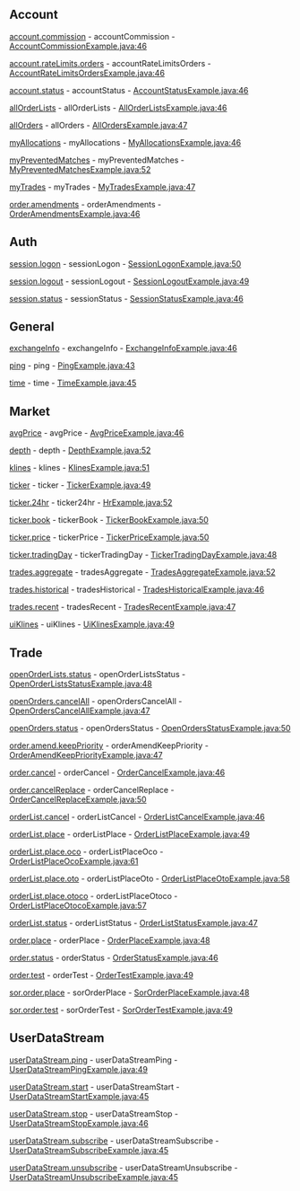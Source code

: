 ## Account

[account.commission](https://developers.binance.com/docs/binance-spot-api-docs/websocket-api/account-requests#account-commission-rates-user_data) - accountCommission - [AccountCommissionExample.java:46](/examples/spot/src/main/java/com/binance/connector/client/spot/websocket/api/account/AccountCommissionExample.java#L46)

[account.rateLimits.orders](https://developers.binance.com/docs/binance-spot-api-docs/websocket-api/account-requests#unfilled-order-count-user_data) - accountRateLimitsOrders - [AccountRateLimitsOrdersExample.java:46](/examples/spot/src/main/java/com/binance/connector/client/spot/websocket/api/account/AccountRateLimitsOrdersExample.java#L46)

[account.status](https://developers.binance.com/docs/binance-spot-api-docs/websocket-api/account-requests#account-information-user_data) - accountStatus - [AccountStatusExample.java:46](/examples/spot/src/main/java/com/binance/connector/client/spot/websocket/api/account/AccountStatusExample.java#L46)

[allOrderLists](https://developers.binance.com/docs/binance-spot-api-docs/websocket-api/account-requests#account-order-list-history-user_data) - allOrderLists - [AllOrderListsExample.java:46](/examples/spot/src/main/java/com/binance/connector/client/spot/websocket/api/account/AllOrderListsExample.java#L46)

[allOrders](https://developers.binance.com/docs/binance-spot-api-docs/websocket-api/account-requests#account-order-history-user_data) - allOrders - [AllOrdersExample.java:47](/examples/spot/src/main/java/com/binance/connector/client/spot/websocket/api/account/AllOrdersExample.java#L47)

[myAllocations](https://developers.binance.com/docs/binance-spot-api-docs/websocket-api/account-requests#account-allocations-user_data) - myAllocations - [MyAllocationsExample.java:46](/examples/spot/src/main/java/com/binance/connector/client/spot/websocket/api/account/MyAllocationsExample.java#L46)

[myPreventedMatches](https://developers.binance.com/docs/binance-spot-api-docs/websocket-api/account-requests#account-prevented-matches-user_data) - myPreventedMatches - [MyPreventedMatchesExample.java:52](/examples/spot/src/main/java/com/binance/connector/client/spot/websocket/api/account/MyPreventedMatchesExample.java#L52)

[myTrades](https://developers.binance.com/docs/binance-spot-api-docs/websocket-api/account-requests#account-trade-history-user_data) - myTrades - [MyTradesExample.java:47](/examples/spot/src/main/java/com/binance/connector/client/spot/websocket/api/account/MyTradesExample.java#L47)

[order.amendments](https://developers.binance.com/docs/binance-spot-api-docs/websocket-api/account-requests#query-order-amendments-user_data) - orderAmendments - [OrderAmendmentsExample.java:46](/examples/spot/src/main/java/com/binance/connector/client/spot/websocket/api/account/OrderAmendmentsExample.java#L46)

## Auth

[session.logon](https://developers.binance.com/docs/binance-spot-api-docs/websocket-api/authentication-requests#log-in-with-api-key-signed) - sessionLogon - [SessionLogonExample.java:50](/examples/spot/src/main/java/com/binance/connector/client/spot/websocket/api/auth/SessionLogonExample.java#L50)

[session.logout](https://developers.binance.com/docs/binance-spot-api-docs/websocket-api/authentication-requests#log-out-of-the-session) - sessionLogout - [SessionLogoutExample.java:49](/examples/spot/src/main/java/com/binance/connector/client/spot/websocket/api/auth/SessionLogoutExample.java#L49)

[session.status](https://developers.binance.com/docs/binance-spot-api-docs/websocket-api/authentication-requests#query-session-status) - sessionStatus - [SessionStatusExample.java:46](/examples/spot/src/main/java/com/binance/connector/client/spot/websocket/api/auth/SessionStatusExample.java#L46)

## General

[exchangeInfo](https://developers.binance.com/docs/binance-spot-api-docs/websocket-api/general-requests#exchange-information) - exchangeInfo - [ExchangeInfoExample.java:46](/examples/spot/src/main/java/com/binance/connector/client/spot/websocket/api/general/ExchangeInfoExample.java#L46)

[ping](https://developers.binance.com/docs/binance-spot-api-docs/websocket-api/general-requests#test-connectivity) - ping - [PingExample.java:43](/examples/spot/src/main/java/com/binance/connector/client/spot/websocket/api/general/PingExample.java#L43)

[time](https://developers.binance.com/docs/binance-spot-api-docs/websocket-api/general-requests#check-server-time) - time - [TimeExample.java:45](/examples/spot/src/main/java/com/binance/connector/client/spot/websocket/api/general/TimeExample.java#L45)

## Market

[avgPrice](https://developers.binance.com/docs/binance-spot-api-docs/websocket-api/market-data-requests#current-average-price) - avgPrice - [AvgPriceExample.java:46](/examples/spot/src/main/java/com/binance/connector/client/spot/websocket/api/market/AvgPriceExample.java#L46)

[depth](https://developers.binance.com/docs/binance-spot-api-docs/websocket-api/market-data-requests#order-book) - depth - [DepthExample.java:52](/examples/spot/src/main/java/com/binance/connector/client/spot/websocket/api/market/DepthExample.java#L52)

[klines](https://developers.binance.com/docs/binance-spot-api-docs/websocket-api/market-data-requests#klines) - klines - [KlinesExample.java:51](/examples/spot/src/main/java/com/binance/connector/client/spot/websocket/api/market/KlinesExample.java#L51)

[ticker](https://developers.binance.com/docs/binance-spot-api-docs/websocket-api/market-data-requests#rolling-window-price-change-statistics) - ticker - [TickerExample.java:49](/examples/spot/src/main/java/com/binance/connector/client/spot/websocket/api/market/TickerExample.java#L49)

[ticker.24hr](https://developers.binance.com/docs/binance-spot-api-docs/websocket-api/market-data-requests#24hr-ticker-price-change-statistics) - ticker24hr - [HrExample.java:52](/examples/spot/src/main/java/com/binance/connector/client/spot/websocket/api/market/HrExample.java#L52)

[ticker.book](https://developers.binance.com/docs/binance-spot-api-docs/websocket-api/market-data-requests#symbol-order-book-ticker) - tickerBook - [TickerBookExample.java:50](/examples/spot/src/main/java/com/binance/connector/client/spot/websocket/api/market/TickerBookExample.java#L50)

[ticker.price](https://developers.binance.com/docs/binance-spot-api-docs/websocket-api/market-data-requests#symbol-price-ticker) - tickerPrice - [TickerPriceExample.java:50](/examples/spot/src/main/java/com/binance/connector/client/spot/websocket/api/market/TickerPriceExample.java#L50)

[ticker.tradingDay](https://developers.binance.com/docs/binance-spot-api-docs/websocket-api/market-data-requests#trading-day-ticker) - tickerTradingDay - [TickerTradingDayExample.java:48](/examples/spot/src/main/java/com/binance/connector/client/spot/websocket/api/market/TickerTradingDayExample.java#L48)

[trades.aggregate](https://developers.binance.com/docs/binance-spot-api-docs/websocket-api/market-data-requests#aggregate-trades) - tradesAggregate - [TradesAggregateExample.java:52](/examples/spot/src/main/java/com/binance/connector/client/spot/websocket/api/market/TradesAggregateExample.java#L52)

[trades.historical](https://developers.binance.com/docs/binance-spot-api-docs/websocket-api/market-data-requests#historical-trades) - tradesHistorical - [TradesHistoricalExample.java:46](/examples/spot/src/main/java/com/binance/connector/client/spot/websocket/api/market/TradesHistoricalExample.java#L46)

[trades.recent](https://developers.binance.com/docs/binance-spot-api-docs/websocket-api/market-data-requests#recent-trades) - tradesRecent - [TradesRecentExample.java:47](/examples/spot/src/main/java/com/binance/connector/client/spot/websocket/api/market/TradesRecentExample.java#L47)

[uiKlines](https://developers.binance.com/docs/binance-spot-api-docs/websocket-api/market-data-requests#ui-klines) - uiKlines - [UiKlinesExample.java:49](/examples/spot/src/main/java/com/binance/connector/client/spot/websocket/api/market/UiKlinesExample.java#L49)

## Trade

[openOrderLists.status](https://developers.binance.com/docs/binance-spot-api-docs/websocket-api/trading-requests#current-open-order-lists-user_data) - openOrderListsStatus - [OpenOrderListsStatusExample.java:48](/examples/spot/src/main/java/com/binance/connector/client/spot/websocket/api/trade/OpenOrderListsStatusExample.java#L48)

[openOrders.cancelAll](https://developers.binance.com/docs/binance-spot-api-docs/websocket-api/trading-requests#cancel-open-orders-trade) - openOrdersCancelAll - [OpenOrdersCancelAllExample.java:47](/examples/spot/src/main/java/com/binance/connector/client/spot/websocket/api/trade/OpenOrdersCancelAllExample.java#L47)

[openOrders.status](https://developers.binance.com/docs/binance-spot-api-docs/websocket-api/trading-requests#current-open-orders-user_data) - openOrdersStatus - [OpenOrdersStatusExample.java:50](/examples/spot/src/main/java/com/binance/connector/client/spot/websocket/api/trade/OpenOrdersStatusExample.java#L50)

[order.amend.keepPriority](https://developers.binance.com/docs/binance-spot-api-docs/websocket-api/trading-requests#order-amend-keep-priority-trade) - orderAmendKeepPriority - [OrderAmendKeepPriorityExample.java:47](/examples/spot/src/main/java/com/binance/connector/client/spot/websocket/api/trade/OrderAmendKeepPriorityExample.java#L47)

[order.cancel](https://developers.binance.com/docs/binance-spot-api-docs/websocket-api/trading-requests#cancel-order-trade) - orderCancel - [OrderCancelExample.java:46](/examples/spot/src/main/java/com/binance/connector/client/spot/websocket/api/trade/OrderCancelExample.java#L46)

[order.cancelReplace](https://developers.binance.com/docs/binance-spot-api-docs/websocket-api/trading-requests#cancel-and-replace-order-trade) - orderCancelReplace - [OrderCancelReplaceExample.java:50](/examples/spot/src/main/java/com/binance/connector/client/spot/websocket/api/trade/OrderCancelReplaceExample.java#L50)

[orderList.cancel](https://developers.binance.com/docs/binance-spot-api-docs/websocket-api/trading-requests#cancel-order-list-trade) - orderListCancel - [OrderListCancelExample.java:46](/examples/spot/src/main/java/com/binance/connector/client/spot/websocket/api/trade/OrderListCancelExample.java#L46)

[orderList.place](https://developers.binance.com/docs/binance-spot-api-docs/websocket-api/trading-requests#place-new-oco---deprecated-trade) - orderListPlace - [OrderListPlaceExample.java:49](/examples/spot/src/main/java/com/binance/connector/client/spot/websocket/api/trade/OrderListPlaceExample.java#L49)

[orderList.place.oco](https://developers.binance.com/docs/binance-spot-api-docs/websocket-api/trading-requests#place-new-order-list---oco-trade) - orderListPlaceOco - [OrderListPlaceOcoExample.java:61](/examples/spot/src/main/java/com/binance/connector/client/spot/websocket/api/trade/OrderListPlaceOcoExample.java#L61)

[orderList.place.oto](https://developers.binance.com/docs/binance-spot-api-docs/websocket-api/trading-requests#place-new-order-list---oto-trade) - orderListPlaceOto - [OrderListPlaceOtoExample.java:58](/examples/spot/src/main/java/com/binance/connector/client/spot/websocket/api/trade/OrderListPlaceOtoExample.java#L58)

[orderList.place.otoco](https://developers.binance.com/docs/binance-spot-api-docs/websocket-api/trading-requests#place-new-order-list---otoco-trade) - orderListPlaceOtoco - [OrderListPlaceOtocoExample.java:57](/examples/spot/src/main/java/com/binance/connector/client/spot/websocket/api/trade/OrderListPlaceOtocoExample.java#L57)

[orderList.status](https://developers.binance.com/docs/binance-spot-api-docs/websocket-api/trading-requests#query-order-list-user_data) - orderListStatus - [OrderListStatusExample.java:47](/examples/spot/src/main/java/com/binance/connector/client/spot/websocket/api/trade/OrderListStatusExample.java#L47)

[order.place](https://developers.binance.com/docs/binance-spot-api-docs/websocket-api/trading-requests#place-new-order-trade) - orderPlace - [OrderPlaceExample.java:48](/examples/spot/src/main/java/com/binance/connector/client/spot/websocket/api/trade/OrderPlaceExample.java#L48)

[order.status](https://developers.binance.com/docs/binance-spot-api-docs/websocket-api/trading-requests#query-order-user_data) - orderStatus - [OrderStatusExample.java:46](/examples/spot/src/main/java/com/binance/connector/client/spot/websocket/api/trade/OrderStatusExample.java#L46)

[order.test](https://developers.binance.com/docs/binance-spot-api-docs/websocket-api/trading-requests#test-new-order-trade) - orderTest - [OrderTestExample.java:49](/examples/spot/src/main/java/com/binance/connector/client/spot/websocket/api/trade/OrderTestExample.java#L49)

[sor.order.place](https://developers.binance.com/docs/binance-spot-api-docs/websocket-api/trading-requests#place-new-order-using-sor-trade) - sorOrderPlace - [SorOrderPlaceExample.java:48](/examples/spot/src/main/java/com/binance/connector/client/spot/websocket/api/trade/SorOrderPlaceExample.java#L48)

[sor.order.test](https://developers.binance.com/docs/binance-spot-api-docs/websocket-api/trading-requests#test-new-order-using-sor-trade) - sorOrderTest - [SorOrderTestExample.java:49](/examples/spot/src/main/java/com/binance/connector/client/spot/websocket/api/trade/SorOrderTestExample.java#L49)

## UserDataStream

[userDataStream.ping](https://developers.binance.com/docs/binance-spot-api-docs/websocket-api/user-Data-Stream-requests#ping-user-data-stream-user_stream) - userDataStreamPing - [UserDataStreamPingExample.java:49](/examples/spot/src/main/java/com/binance/connector/client/spot/websocket/api/userdatastream/UserDataStreamPingExample.java#L49)

[userDataStream.start](https://developers.binance.com/docs/binance-spot-api-docs/websocket-api/user-Data-Stream-requests#start-user-data-stream-user_stream) - userDataStreamStart - [UserDataStreamStartExample.java:45](/examples/spot/src/main/java/com/binance/connector/client/spot/websocket/api/userdatastream/UserDataStreamStartExample.java#L45)

[userDataStream.stop](https://developers.binance.com/docs/binance-spot-api-docs/websocket-api/user-Data-Stream-requests#stop-user-data-stream-user_stream) - userDataStreamStop - [UserDataStreamStopExample.java:46](/examples/spot/src/main/java/com/binance/connector/client/spot/websocket/api/userdatastream/UserDataStreamStopExample.java#L46)

[userDataStream.subscribe](https://developers.binance.com/docs/binance-spot-api-docs/websocket-api/user-Data-Stream-requests#subscribe-to-user-data-stream-user_stream) - userDataStreamSubscribe - [UserDataStreamSubscribeExample.java:45](/examples/spot/src/main/java/com/binance/connector/client/spot/websocket/api/userdatastream/UserDataStreamSubscribeExample.java#L45)

[userDataStream.unsubscribe](https://developers.binance.com/docs/binance-spot-api-docs/websocket-api/user-Data-Stream-requests#unsubscribe-from-user-data-stream-user_stream) - userDataStreamUnsubscribe - [UserDataStreamUnsubscribeExample.java:45](/examples/spot/src/main/java/com/binance/connector/client/spot/websocket/api/userdatastream/UserDataStreamUnsubscribeExample.java#L45)

